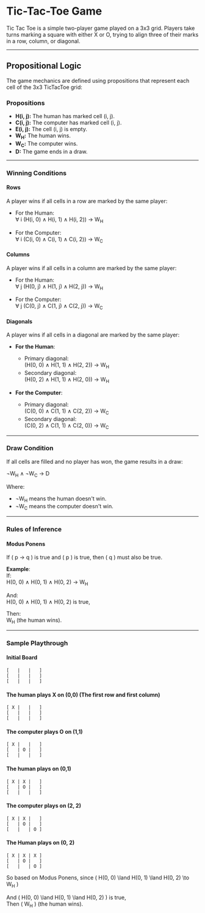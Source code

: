 # Tic-Tac-Toe Game

Tic Tac Toe is a simple two-player game played on a 3x3 grid. Players take turns marking a square with either X or O, trying to align three of their marks in a row, column, or diagonal.

---

## Propositional Logic

The game mechanics are defined using propositions that represent each cell of the 3x3 TicTacToe grid:

### Propositions

- **H(i, j):** The human has marked cell (i, j).
- **C(i, j):** The computer has marked cell (i, j).
- **E(i, j):** The cell (i, j) is empty.
- **W<sub>H</sub>:** The human wins.
- **W<sub>C</sub>:** The computer wins.
- **D:** The game ends in a draw.

---

### Winning Conditions

#### Rows

A player wins if all cells in a row are marked by the same player:

- For the Human:  
  ∀ i (H(i, 0) ∧ H(i, 1) ∧ H(i, 2)) → W<sub>H</sub>

- For the Computer:  
  ∀ i (C(i, 0) ∧ C(i, 1) ∧ C(i, 2)) → W<sub>C</sub>

#### Columns

A player wins if all cells in a column are marked by the same player:

- For the Human:  
  ∀ j (H(0, j) ∧ H(1, j) ∧ H(2, j)) → W<sub>H</sub>

- For the Computer:  
  ∀ j (C(0, j) ∧ C(1, j) ∧ C(2, j)) → W<sub>C</sub>

#### Diagonals

A player wins if all cells in a diagonal are marked by the same player:

- **For the Human**:
  - Primary diagonal:  
    (H(0, 0) ∧ H(1, 1) ∧ H(2, 2)) → W<sub>H</sub>
  - Secondary diagonal:  
    (H(0, 2) ∧ H(1, 1) ∧ H(2, 0)) → W<sub>H</sub>

- **For the Computer**:
  - Primary diagonal:  
    (C(0, 0) ∧ C(1, 1) ∧ C(2, 2)) → W<sub>C</sub>
  - Secondary diagonal:  
    (C(0, 2) ∧ C(1, 1) ∧ C(2, 0)) → W<sub>C</sub>

---

### Draw Condition

If all cells are filled and no player has won, the game results in a draw:

¬W<sub>H</sub> ∧ ¬W<sub>C</sub> → D

Where:

- ¬W<sub>H</sub> means the human doesn't win.
- ¬W<sub>C</sub> means the computer doesn't win.

---

### Rules of Inference

#### Modus Ponens

If \( p → q \) is true and \( p \) is true, then \( q \) must also be true.

**Example**:  
If:  
H(0, 0) ∧ H(0, 1) ∧ H(0, 2) → W<sub>H</sub>  

And:  
H(0, 0) ∧ H(0, 1) ∧ H(0, 2) is true,  

Then:  
W<sub>H</sub> (the human wins).

---

### Sample Playthrough

#### Initial Board

```
[   |   |   ]  
[   |   |   ]  
[   |   |   ]
```

#### The human plays X on (0,0) (The first row and first column)

```
[ X |   |   ]  
[   |   |   ]  
[   |   |   ]
```

#### The computer plays O on (1,1)

```
[ X |   |   ]
[   | O |   ]
[   |   |   ]
```

#### The human plays on (0,1)

```
[ X | X |   ]
[   | O |   ]
[   |   |   ]
```

#### The computer plays on (2, 2)

```
[ X | X |   ]
[   | O |   ]
[   |   | O ]
```

#### The Human plays on (0, 2)

```
[ X | X | X ]
[   | O |   ]
[   |   | O ]
```

So based on Modus Ponens, since
\( H(0, 0) \land H(0, 1) \land H(0, 2) \to W<sub>H</sub> \)

And \( H(0, 0) \land H(0, 1) \land H(0, 2) \) is true,  
Then \( W<sub>H</sub> \) (the human wins).
